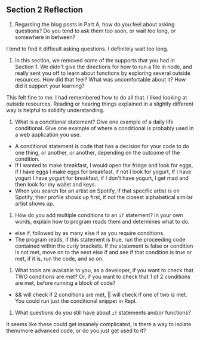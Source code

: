 ## Section 2 Reflection

1. Regarding the blog posts in Part A, how do you feel about asking questions? Do you tend to ask them too soon, or wait too long, or somewhere in between?

  I tend to find it difficult asking questions. I definitely wait too long.

1. In this section, we removed some of the supports that you had in Section 1. We didn't give the directions for how to run a file in node, and really sent you off to learn about functions by exploring several outside resources. How did that feel? What was uncomfortable about it? How did it support your learning?

  This felt fine to me.  I had remembered how to do all that. I liked looking at outside resources.  Reading or hearing things explained in a slightly different way
  is helpful to solidify understanding.

1. What is a conditional statement? Give one example of a daily life conditional. Give one example of where a conditional is probably used in a web application you use.

  - A conditional statement is code that has a decision for your code to do one thing, or another, or another, depending on the outcome of the condition.  
  - If I wanted to make breakfast, I would open the fridge and look for eggs, if I have eggs I make eggs for breakfast, if not I look for yogurt, If I have yogurt I have yogurt for breakfast, if I don't have yogurt, I get mad and then look for my wallet and keys.  
  - When you search for an artist on Spotify, if that specific artist is on Spotify, their profile shows up first, if not the closest alphabetical similar artist shows up.

1. How do you add multiple conditions to an `if` statement? In your own words, explain how to program reads them and determines what to do.

  - else if, followed by as many else if as you require conditions.
  - The program reads, if this statement is true, run the proceeding code contained within the curly brackets.  If the statement is false or condition is not met, move on to the next else if and see if that condition is true or met, if it is, run the code, and so on.

1. What tools are available to you, as a developer, if you want to check that TWO conditions are met? Or, if you want to check that 1 of 2 conditions are met, before running a block of code?

  - && will check if 2 conditions are met, || will check if one of two is met. You could run just the conditional snippet in Repl.

1. What questions do you still have about `if` statements and/or functions?

  It seems like these could get insanely complicated, is there a way to isolate them/more advanced code, or do you just get used to it?
